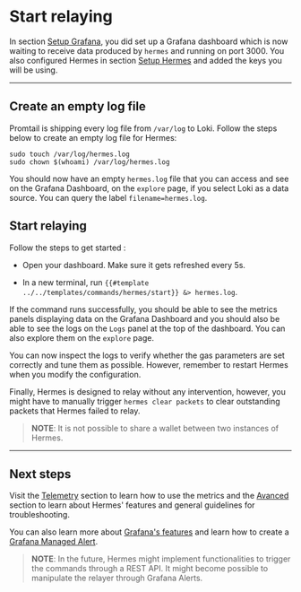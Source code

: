 # Start relaying

In section [Setup Grafana](./setup-grafana.md), you did set up a Grafana
dashboard which is now waiting to receive data produced by `hermes` and running
on port 3000. You also configured Hermes in section
[Setup Hermes](./setup-hermes.md) and added the keys you will be using.

***

## Create an empty log file

Promtail is shipping every log file from `/var/log` to Loki. Follow the steps
below to create an empty log file for Hermes:

```shell
sudo touch /var/log/hermes.log
sudo chown $(whoami) /var/log/hermes.log
```

You should now have an empty `hermes.log` file that you can access and see on
the Grafana Dashboard, on the `explore` page, if you select Loki as a data
source. You can query the label `filename=hermes.log`.

## Start relaying

Follow the steps to get started :

- Open your dashboard. Make sure it gets refreshed every 5s.

- In a new terminal, run
  `{{#template ../../templates/commands/hermes/start}} &> hermes.log`.

If the command runs successfully, you should be able to see the metrics panels
displaying data on the Grafana Dashboard and you should also be able to see the
logs on the `Logs` panel at the top of the dashboard. You can also explore them
on the `explore` page.

You can now inspect the logs to verify whether the gas parameters are set
correctly and tune them as possible. However, remember to restart Hermes when
you modify the configuration.

Finally, Hermes is designed to relay without any intervention, however, you
might have to manually trigger `hermes clear packets` to clear outstanding
packets that Hermes failed to relay.

> **NOTE**: It is not possible to share a wallet between two instances of
> Hermes.

***

## Next steps

Visit the [Telemetry](../../documentation/telemetry/index.md) section to learn
how to use the metrics and the [Avanced](../../advanced/index.md) section to
learn about Hermes' features and general guidelines for troubleshooting.

You can also learn more about
[Grafana's features](https://grafana.com/tutorials/grafana-fundamentals/) and
learn how to create a
[Grafana Managed Alert](https://grafana.com/docs/grafana/latest/alerting/alerting-rules/create-grafana-managed-rule/).

> **NOTE**: In the future, Hermes might implement functionalities to trigger the
> commands through a REST API. It might become possible to manipulate the
> relayer through Grafana Alerts.
